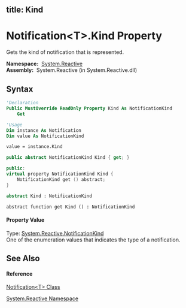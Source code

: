 title: Kind
---
# Notification\<T\>.Kind Property

Gets the kind of notification that is represented.

**Namespace:**  [System.Reactive](System.Reactive/System.Reactive)  
**Assembly:**  System.Reactive (in System.Reactive.dll)

## Syntax

```vb
'Declaration
Public MustOverride ReadOnly Property Kind As NotificationKind
    Get
```

```vb
'Usage
Dim instance As Notification
Dim value As NotificationKind

value = instance.Kind
```

```csharp
public abstract NotificationKind Kind { get; }
```

```c++
public:
virtual property NotificationKind Kind {
    NotificationKind get () abstract;
}
```

```fsharp
abstract Kind : NotificationKind
```

```jscript
abstract function get Kind () : NotificationKind
```

#### Property Value

Type: [System.Reactive.NotificationKind](NotificationKind/NotificationKind)  
One of the enumeration values that indicates the type of a notification.

## See Also

#### Reference

[Notification\<T\> Class](Notification/Notification(T))

[System.Reactive Namespace](System.Reactive/System.Reactive)
